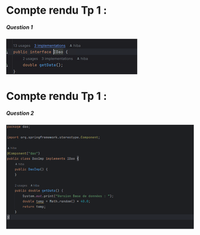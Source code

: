 <h1>Compte rendu Tp 1 :</h1>

<h5>Question 1 </h5>
<img src="Captures/cap1.png">
<h1>Compte rendu Tp 1 :</h1>

<h5>Question 2 </h5>
<img src="Captures/cap2.png">
